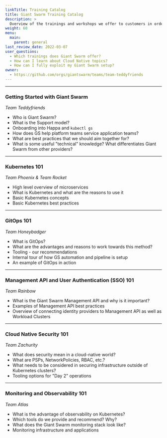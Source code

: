 ```yaml
---
linkTitle: Training Catalog
title: Giant Swarm Training Catalog
description: >
  Overview of the trainings and workshops we offer to customers in order to share our knowledge and best practices with them and answer possible follow-up questions.
weight: 60
menu:
  main:
    parent: general
last_review_date: 2022-03-07
user_questions:
  - Which trainings does Giant Swarm offer?
  - How can I learn about Cloud Native topics?
  - How can I fully exploit my Giant Swarm setup?
owner:
  - https://github.com/orgs/giantswarm/teams/team-teddyfriends
---
```


_____________________________________

### Getting Started with Giant Swarm 
_Team Teddyfriends_

- Who is Giant Swarm?
- What is the Support model?
- Onboarding into Happa and `kubectl gs`
- How does GS help platform teams service application teams?
- What are best practices that we should aim together for?
- What is some useful "technical" knowledge? What differentiates Giant Swarm from other providers?

_____________________________________

### Kubernetes 101

_Team Phoenix & Team Rocket_

- High level overview of microservices
- What is Kubernetes and what are the reasons to use it 
- Basic Kubernetes concepts
- Basic Kubernetes best practices

_____________________________________

### GitOps 101

_Team Honeybadger_

- What is GitOps?
- What are the advantages and reasons to work towards this method?
- Tooling - our recommendations
- Internal tour of how GS automation and pipeline is setup
- An example of GitOps in action

_____________________________________

### Management API and User Authentication (SSO) 101

_Team Rainbow_

- What is the Giant Swarm Management API and why is it important?
- Examples of Management API best practices
- Overview of connecting identity providers to Management API as well as Workload Clusters


_____________________________________

### Cloud Native Security 101

_Team Zachurity_ 

- What does security mean in a cloud-native world?
- What are PSPs, NetworkPolicies, RBAC, etc.?
- What needs to be considered in securing infrastructure outside of Kubernetes clusters?
- Tooling options for "Day 2" operations

_____________________________________

### Monitoring and Observability 101

_Team Atlas_

- What is the advantage of observability on Kubernetes?
- Which tools do we provide and recommend? Why?
- What does the Giant Swarm monitoring stack look like?
- Monitoring infrastructure and applications

